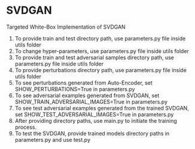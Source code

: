 # SVDGAN
Targeted White-Box Implementation of SVDGAN
  1. To provide train and test directory path, use parameters.py file inside utils folder
  2. To change hyper-parameters, use parameters.py file inside utils folder
  3. To provide train and test adversarial samples directory path, use parameters.py file inside utils folder
  4. To provide perturbations directory path, use parameters.py file inside utils folder
  5. To see perturbations generated from Auto-Encoder, set SHOW_PERTURBATIONS=True in parameters.py
  6. To see adversarial examples generated from SVDGAN, set SHOW_TRAIN_ADVERSARIAL_IMAGES=True in parameters.py
  7. To see test adversarial examples generated from the trained SVDGAN, set SHOW_TEST_ADVERSARIAL_IMAGES=True in parameters.py
  8. After providing directory paths, use main.py to initiate the training process.
  9. To test the SVDGAN, provide trained models directory paths in parameters.py and use test.py 
